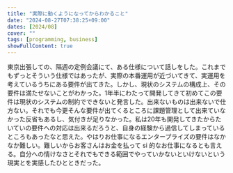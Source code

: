 ```yaml
---
title: "実際に動くようになってからわかること"
date: "2024-08-27T07:38:25+09:00"
dates: [2024/08]
cover: ""
tags: [programming, business]
showFullContent: true
---
```


東京出張しての、隔週の定例会議にて、ある仕様について話しをした。これまでもずっとそういう仕様ではあったが、実際の本番運用が近づいてきて、実運用を考えているうちにある要件が出てきた。しかし、現状のシステムの構成上、その要件は満たせないことがわかった。1年半にわたって開発してきて初めてこの要件は現状のシステムの制約でできないと発言した。出来ないものは出来ないで仕方ない。それでも今更そんな要件が出てくるところに課題管理として出来ていなかった反省もあるし、気付きが足りなかった。私は20年も開発してきたからたいていの要件への対応は出来るだろうと、自身の経験から過信してしまっているところもあったなと思えた。やはりお仕事になるエンタープライズの要件はなかなか難しい。難しいからお客さんはお金を払って si 的なお仕事になるとも言える。自分への情けなさとそれでもできる範囲でやっていかないといけないという現実とを実感したひとときだった。
